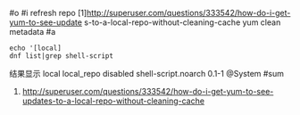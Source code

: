 #o
#i
refresh repo
[1]http://superuser.com/questions/333542/how-do-i-get-yum-to-see-update
s-to-a-local-repo-without-cleaning-cache
yum clean metadata
#a
```
echo '[local]
dnf list|grep shell-script
```
结果显示
local                           local_repo
disabled
shell-script.noarch
0.1-1                           @System
#sum
1. http://superuser.com/questions/333542/how-do-i-get-yum-to-see-updates-to-a-local-repo-without-cleaning-cache
